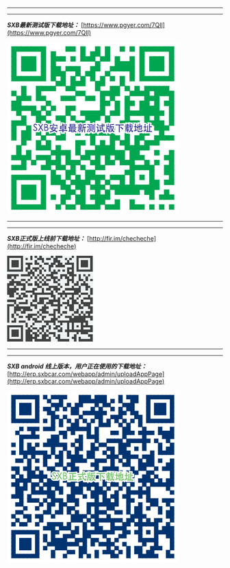 ***
***
***SXB最新测试版下载地址：***
[https://www.pgyer.com/7QIl](https://www.pgyer.com/7QIl)

![](2016-03-23-1133044092.png)

***
***

***SXB正式版上线前下载地址：***
[http://fir.im/checheche](http://fir.im/checheche)


![](AtQiMTpSRuZvAAAAAElFTkSuQmCC.png)

***
***

***SXB android 线上版本，用户正在使用的下载地址：***
[http://erp.sxbcar.com/webapp/admin/uploadAppPage](http://erp.sxbcar.com/webapp/admin/uploadAppPage)


![](2016-03-23-1150588641.png)
